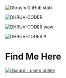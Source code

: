 ![Dhruv's GitHub stats](https://github-readme-stats.vercel.app/api?username=DHRUV-CODER&show_icons=true&theme=solarized-dark)


<p><img align="center" src="https://github-readme-streak-stats.herokuapp.com/?user=DHRUV-CODER&theme=solarized-dark" alt="DHRUV-CODER" /></p>
<p><img align="center" src="https://github-readme-stats.vercel.app/api/wakatime?username=willianrod&theme=solarized-dark" alt="DHRUV-CODER wow" /></p>

<p><img align="center" src="https://github-readme-stats.vercel.app/api/top-langs/?username=DHRUV-CODER&theme=solarized-dark" alt="DHRUV-CODER!!!" /></p>


# Find Me Here 
</p>
<p align="left">
  <a href="https://discord.gg/j2NeBaCWYy">
    <img src="https://img.shields.io/discord/790595270438027295?style=for-the-badge" alt="discord - users online" />
  </a>
</p>



